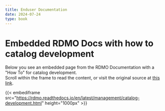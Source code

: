 ```yaml
---
title: Enduser Documentation
date: 2024-07-24
type: book
---    
```


# Embedded RDMO Docs with how to catalog development

Below you see an embedded page from the RDMO Documentation with a "How To" for catalog development.  
Scroll within the frame to read the content, or visit the original source at 
<a href="https://rdmo.readthedocs.io/en/latest/management/catalog-development.html">
this link</a>.

{{< embediframe src="https://rdmo.readthedocs.io/en/latest/management/catalog-development.html" height="1000px" >}}

